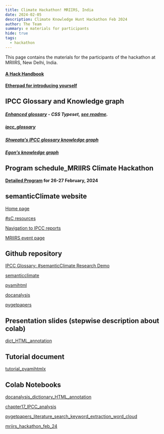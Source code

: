 ```yaml
---
title: Climate Hackathon! MRIIRS, India
date: 2024-02-05
description: Climate Knowledge Hunt Hackathon Feb 2024
author: The Team
summary: e materials for participants 
hide: true
tags:
  - hackathon
---
```



This page contains the materials for the participants of the hackathon at MRIIRS, New Delhi, India.

#### [A Hack Handbook](https://bit.ly/sc_hackbook)

#### [Etherpad for introducing yourself](https://pad.mozilla.org/p/mriirs)


## IPCC Glossary and Knowledge graph

##### [Enhanced glossary](https://vivliostyle.vercel.app/#src=https://raw.githubusercontent.com/semanticClimate/glossary-demo/main/ipccglossary.jsonld) - CSS Typeset, [see readme](https://github.com/semanticClimate/glossary-demo/blob/main/README.md).

##### [ipcc_glossary](https://drive.google.com/file/d/1a2qWGR6Ot_vlQ31TMBbNaVsD6S_1_gT2/view?usp=sharing)

##### [Shweata's IPCC glossary knowledge graph](https://semanticclimate.github.io/p/en/ipcc_glossary/)


##### [Egon's knowledge graph](https://kg-ipclimatec-reports.wikibase.cloud/wiki/Main_Page)


## Program schedule_MRIIRS Climate Hackathon

**[Detailed Program](https://drive.google.com/file/d/1WLsirekDjWAb1IeCfaFmzWnTL7a04inv/view?usp=sharing) for 26-27 February, 2024**



## semanticClimate website


[Home page](https://semanticclimate.github.io/p/en/)


[#sC resources](https://semanticclimate.github.io/p/en/posts/resources/)


[Navigation to IPCC reports](https://semanticclimate.github.io/p/en/posts/ipcc_resources/)


[MRIIRS event page](https://semanticclimate.github.io/p/en/events/climate_knowledge_hunt_Feb24/)


## Github repository


[IPCC Glossary: #semanticClimate Research Demo](https://github.com/semanticClimate/glossary-demo)


[semanticclimate](https://github.com/petermr/semanticClimate)


[pyamihtml](https://github.com/petermr/pyamihtml)


[docanalysis](https://github.com/petermr/docanalysis)


[pygetpapers](https://github.com/petermr/pygetpapers)


## Presentation slides (stepwise description about colab)
[dict_HTML_annotation](https://docs.google.com/presentation/d/1fqP6F6tJ60QFB0A0F37h6TuPyeC4LReb/edit?usp=sharing&ouid=103728494708026978305&rtpof=true&sd=true)


## Tutorial document
[tutorial_pyamihtmlx](https://docs.google.com/document/d/1CF68Fw9NytnUH2ZAEecpUeligXczhn4A/edit?usp=sharing&ouid=103728494708026978305&rtpof=true&sd=true)


## Colab Notebooks

[docanalysis_dictionary_HTML_annotation](https://colab.research.google.com/drive/13J-5kXKYUAMWGoSJGAANb-Ws70k7bvPs?usp=sharing)

[chapter17_IPCC_analysis](https://colab.research.google.com/github/petermr/semanticClimate/blob/main/outreach/climate_knowledge_hunt_hackathon/Hackathon_Notebook/Chapter_17_Notebook.ipynb)

[pygetpapers_literature_search_keyword_extraction_word_cloud](https://colab.research.google.com/drive/1QhkUNom8U_BR1bRVNNn6wWsIdtRmpxQt?usp=sharing)

[mriirs_hackathon_feb_24](https://colab.research.google.com/drive/1g60INRchV3QEwI1XsU6q4ipI-YfpM8PH?usp=sharing)





